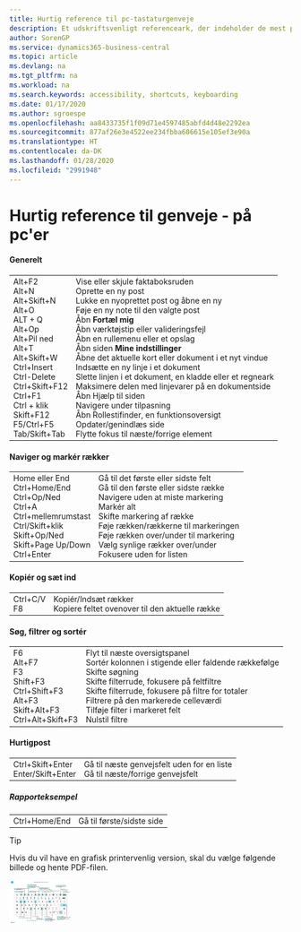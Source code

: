```yaml
---
title: Hurtig reference til pc-tastaturgenveje
description: Et udskriftsvenligt referenceark, der indeholder de mest populære tastaturgenveje for pc-brugere.
author: SorenGP
ms.service: dynamics365-business-central
ms.topic: article
ms.devlang: na
ms.tgt_pltfrm: na
ms.workload: na
ms.search.keywords: accessibility, shortcuts, keyboarding
ms.date: 01/17/2020
ms.author: sgroespe
ms.openlocfilehash: aa8433735f1f09d71e4597485abfd4d48e2292ea
ms.sourcegitcommit: 877af26e3e4522ee234fbba606615e105ef3e90a
ms.translationtype: HT
ms.contentlocale: da-DK
ms.lasthandoff: 01/28/2020
ms.locfileid: "2991948"
---
```

# <a name="keyboard-quick-reference---pc-only"></a>Hurtig reference til genveje - på pc'er

#### <a name="general"></a>Generelt
|||  
|-|-|
|Alt+F2<br />Alt+N<br />Alt+Skift+N<br />Alt+O<br />ALT + Q<br />Alt+Op<br />Alt+Pil ned<br />Alt+T<br />Alt+Skift+W<br />Ctrl+Insert<br />Ctrl-Delete<br />Ctrl+Skift+F12<br />Ctrl+F1<br />Ctrl + klik<br />Skift+F12<br />F5/Ctrl+F5<br />Tab/Skift+Tab<br />|Vise eller skjule faktaboksruden<br />Oprette en ny post<br />Lukke en nyoprettet post og åbne en ny<br />Føje en ny note til den valgte post<br />Åbn **Fortæl mig**<br />Åbn værktøjstip eller valideringsfejl<br />Åbn en rullemenu eller et opslag<br />Åbn siden **Mine indstillinger**<br />Åbne det aktuelle kort eller dokument i et nyt vindue<br />Indsætte en ny linje i et dokument<br />Slette linjen i et dokument, en kladde eller et regneark<br />Maksimere delen med linjevarer på en dokumentside<br />Åbn Hjælp til siden<br />Navigere under tilpasning<br />Åbn Rollestifinder, en funktionsoversigt<br />Opdater/genindlæs side<br />Flytte fokus til næste/forrige element|

#### <a name="navigate--select-rows"></a>Naviger og markér rækker
|||
|-|-|
|Home eller End<br />Ctrl+Home/End <br />Ctrl+Op/Ned<br />Ctrl+A <br />Ctrl+mellemrumstast<br />Ctrl/Skift+klik<br />Skift+Op/Ned<br />Skift+Page Up/Down<br />Ctrl+Enter|Gå til det første eller sidste felt<br />Gå til den første eller sidste række<br />Navigere uden at miste markering<br />Markér alt<br />Skifte markering af række<br /> Føje rækken/rækkerne til markeringen<br />Føje rækken over/under til markering<br />Vælg synlige rækker over/under <br />Fokusere uden for listen|

#### <a name="copy--paste"></a>Kopiér og sæt ind
|||
|-|-|
|Ctrl+C/V<br />F8|Kopiér/Indsæt rækker<br />Kopiere feltet ovenover til den aktuelle række|

#### <a name="search-filter--sort"></a>Søg, filtrer og sortér
|||
|-|-|
|F6<br />Alt+F7<br />F3<br />Shift+F3<br />Ctrl+Shift+F3<br />Alt+F3<br />Skift+Alt+F3<br />Ctrl+Alt+Skift+F3|Flyt til næste oversigtspanel<br />Sortér kolonnen i stigende eller faldende rækkefølge<br />Skifte søgning<br />Skifte filterrude, fokusere på feltfiltre<br />Skifte filterrude, fokusere på filtre for totaler<br />Filtrere på den markerede celleværdi<br />Tilføje filter i markeret felt<br />Nulstil filtre|

#### <a name="quick-entry"></a>Hurtigpost
|||
|-|-|
|Ctrl+Skift+Enter<br />Enter/Skift+Enter|Gå til næste genvejsfelt uden for en liste<br />Gå til næste/forrige genvejsfelt|


##### <a name="report-preview"></a>Rapporteksempel
|||
|-|-|
|Ctrl+Home/End|Gå til første/sidste side|

> [!TIP]
> Hvis du vil have en grafisk printervenlig version, skal du vælge følgende billede og hente PDF-filen.
>
> [ ![](media/keyboard_shortcut_inline.png) ](media/keyboard_shortcuts.pdf)
